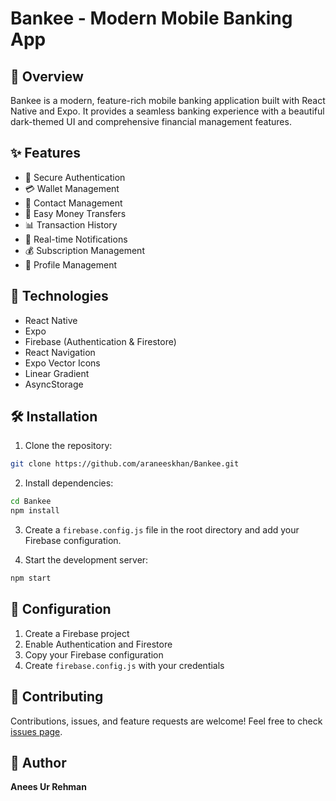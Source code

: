 # Bankee - Modern Mobile Banking App

## 🌟 Overview

Bankee is a modern, feature-rich mobile banking application built with React Native and Expo. It provides a seamless banking experience with a beautiful dark-themed UI and comprehensive financial management features.

## ✨ Features

- 🔐 Secure Authentication
- 💳 Wallet Management
- 👥 Contact Management
- 💸 Easy Money Transfers
- 📊 Transaction History
- 🔔 Real-time Notifications
- 💰 Subscription Management
- 👤 Profile Management

## 🚀 Technologies

- React Native
- Expo
- Firebase (Authentication & Firestore)
- React Navigation
- Expo Vector Icons
- Linear Gradient
- AsyncStorage

## 🛠️ Installation

1. Clone the repository:
```bash
git clone https://github.com/araneeskhan/Bankee.git
```

2. Install dependencies:
```bash
cd Bankee
npm install
```

3. Create a `firebase.config.js` file in the root directory and add your Firebase configuration.

4. Start the development server:
```bash
npm start
```

## 🔧 Configuration

1. Create a Firebase project
2. Enable Authentication and Firestore
3. Copy your Firebase configuration
4. Create `firebase.config.js` with your credentials

## 🤝 Contributing

Contributions, issues, and feature requests are welcome! Feel free to check [issues page](https://github.com/araneeskhan/Bankee/issues).


## 👤 Author

**Anees Ur Rehman**
